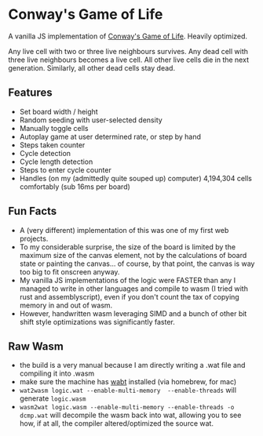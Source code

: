 # Conway's Game of Life

A vanilla JS implementation of [Conway's Game of Life](https://en.wikipedia.org/wiki/Conway%27s_Game_of_Life). Heavily optimized.

Any live cell with two or three live neighbours survives.
Any dead cell with three live neighbours becomes a live cell.
All other live cells die in the next generation. Similarly, all other dead cells stay dead.

## Features

- Set board width / height
- Random seeding with user-selected density
- Manually toggle cells
- Autoplay game at user determined rate, or step by hand
- Steps taken counter
- Cycle detection
- Cycle length detection
- Steps to enter cycle counter
- Handles (on my (admittedly quite souped up) computer) 4,194,304 cells comfortably (sub 16ms per board)

## Fun Facts

- A (very different) implementation of this was one of my first web projects.
- To my considerable surprise, the size of the board is limited by the maximum size of the canvas element, not by the calculations of board state or painting the canvas... of course, by that point, the canvas is way too big to fit onscreen anyway.
- My vanilla JS implementations of the logic were FASTER than any I managed to write in other languages and compile to wasm (I tried with rust and assemblyscript), even if you don't count the tax of copying memory in and out of wasm.
- However, handwritten wasm leveraging SIMD and a bunch of other bit shift style optimizations was significantly faster.

## Raw Wasm

- the build is a very manual because I am directly writing a .wat file and compiling it into .wasm
- make sure the machine has [wabt](https://github.com/WebAssembly/wabt) installed (via homebrew, for mac)
- `wat2wasm logic.wat --enable-multi-memory  --enable-threads` will generate `logic.wasm`
- `wasm2wat logic.wasm --enable-multi-memory --enable-threads -o dcmp.wat` will decompile the wasm back into wat, allowing you to see how, if at all, the compiler altered/optimized the source wat.
